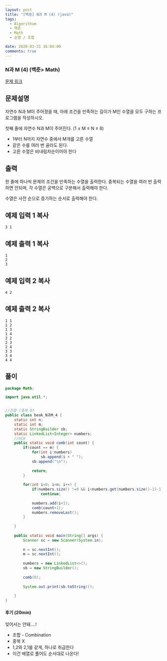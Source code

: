 ```yaml
---
layout: post
title: "[백준] N과 M (4) (java)"
tags:
  - Algorithum
  - 백준
  - Math
  - 순열 / 조합

date: 2020-03-31 16:04:00
comments: true
---
```




###   N과 M (4) (백준> Math)

[문제 링크](https://www.acmicpc.net/problem/15652 )

## 문제설명

자연수 N과 M이 주어졌을 때, 아래 조건을 만족하는 길이가 M인 수열을 모두 구하는 프로그램을 작성하시오. 

첫째 줄에 자연수 N과 M이 주어진다. (1 ≤ M ≤ N ≤ 8)

* 1부터 N까지 자연수 중에서 M개를 고른 수열 
* 같은 수를 여러 번 골라도 된다. 
* 고른 수열은 비내림차순이어야 한다 

## 출력

한 줄에 하나씩 문제의 조건을 만족하는 수열을 출력한다. 중복되는 수열을 여러 번 출력하면 안되며, 각 수열은 공백으로 구분해서 출력해야 한다.

수열은 사전 순으로 증가하는 순서로 출력해야 한다.

## 예제 입력 1 복사

```
3 1
```

## 예제 출력 1 복사

```
1
2
3
```

## 예제 입력 2 복사

```
4 2
```

## 예제 출력 2 복사

```
1 1
1 2
1 3
1 4
2 2
2 3
2 4
3 3
3 4
4 4
```



## 풀이

```java
package Math;

import java.util.*;


//조합 (중복 O)
public class beak_N과M_4 {
	static int n;
	static int m;
	static StringBuilder sb;
	static LinkedList<Integer> numbers;
	//nCm
	public static void comb(int count) {
		if(count == m) {
			for(int i:numbers)
				sb.append(i + " ");
			sb.append("\n");
			
			return;
		}
		
		for(int i=0; i<n; i++) {
			if(numbers.size() !=0 && i<numbers.get(numbers.size()-1)-1)
				continue;
			
			numbers.add(i+1);
			comb(count+1);
			numbers.removeLast();
		}
		
	}
	
	public static void main(String[] args) {
		Scanner sc = new Scanner(System.in);
		
		n = sc.nextInt();
		m = sc.nextInt();
		
		numbers = new LinkedList<>();
		sb = new StringBuilder();
		
		comb(0);
		
		System.out.print(sb.toString());
		
	}
}

```

#### 후기 (20min)

잊어서는 안돼....! <br>

- 조합 - Combination
- 중복 X
- 1,2와 2,1를 같게, 하나로 취급한다
- 이건 배열로 풀어도 순서대로 나온다!